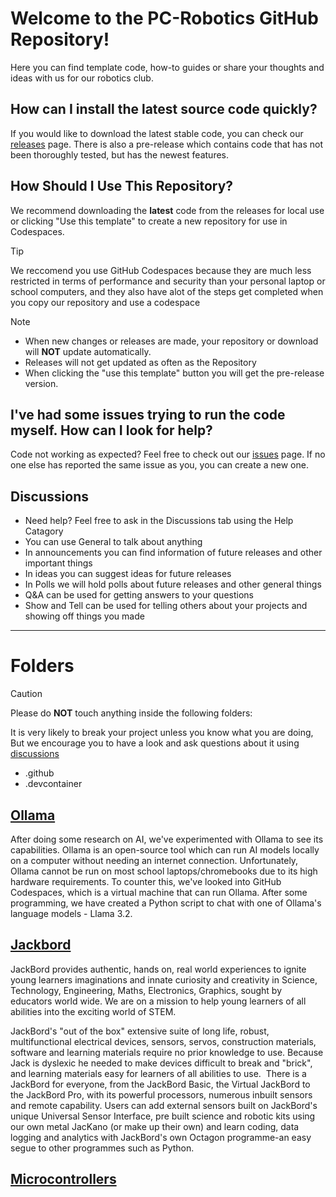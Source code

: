 # Welcome to the PC-Robotics GitHub Repository!
Here you can find template code, how-to guides or share your thoughts and ideas with us for our robotics club.

## How can I install the latest source code quickly?
If you would like to download the latest stable code, you can check our [releases](https://github.com/ArthurB26/PC-robotics/releases) page. There is also a pre-release which contains code that has not been thoroughly tested, but has the newest features.

## How Should I Use This Repository?
We recommend downloading the **latest** code from the releases for local use or clicking "Use this template" to create a new repository for use in Codespaces. 

> [!TIP]
> We reccomend you use GitHub Codespaces because they are much less restricted in terms of performance and security than your personal laptop or school computers, and they also have alot of the steps get completed when you copy our repository and use a codespace

> [!NOTE]
> - When new changes or releases are made, your repository or download will **NOT** update automatically.  
> - Releases will not get updated as often as the Repository  
> - When clicking the "use this template" button you will get the pre-release version.

## I've had some issues trying to run the code myself. How can I look for help?
Code not working as expected? Feel free to check out our [issues](https://github.com/ArthurB26/PC-robotics/issues) page. If no one else has reported the same issue as you, you can create a new one.

## Discussions

- Need help? Feel free to ask in the Discussions tab using the Help Catagory
- You can use General to talk about anything
- In announcements you can find information of future releases and other important things
- In ideas you can suggest ideas for future releases
- In Polls we will hold polls about future releases and other general things
- Q&A can be used for getting answers to your questions
- Show and Tell can be used for telling others about your projects and showing off things you made
---

# Folders
> [!CAUTION]
> Please do **NOT** touch anything inside the following folders:
> 
> It is very likely to break your project unless you know what you are doing, But we encourage you to have a look and ask questions about it using [discussions](https://github.com/ArthurB26/PC-robotics/discussions)
> - .github
> - .devcontainer

## [Ollama](https://github.com/ArthurB26/PC-robotics/tree/main/Ollama)
After doing some research on AI, we've experimented with Ollama to see its capabilities. Ollama is an open-source tool which can run AI models locally on a computer without needing an internet connection. Unfortunately, Ollama cannot be run on most school laptops/chromebooks due to its high hardware requirements. To counter this, we've looked into GitHub Codespaces, which is a virtual machine that can run Ollama. After some programming, we have created a Python script to chat with one of Ollama's language models - Llama 3.2.

## [Jackbord](https://github.com/ArthurB26/PC-robotics/tree/main/Jackbord)
JackBord provides authentic, hands on, real world experiences to ignite young learners imaginations and innate curiosity and creativity in Science, Technology, Engineering, Maths, Electronics, Graphics, sought by educators world wide. We are on a mission to help young learners of all abilities into the exciting world of STEM.
 
JackBord's "out of the box" extensive suite of long life, robust, multifunctional electrical devices, sensors, servos, construction materials, software and learning materials require no prior knowledge to use. 
Because Jack is dyslexic he needed to make devices difficult to break and "brick",  and learning materials easy for learners of all abilities to use.
​
There is a JackBord for everyone, from the JackBord Basic, the Virtual JackBord to the JackBord Pro, with its powerful processors, numerous inbuilt sensors and remote capability.
Users can add external sensors built on JackBord's unique Universal Sensor Interface, pre built science and robotic kits using our own metal JacKano (or make up their own) and learn coding, data logging and analytics with JackBord's own Octagon programme-an easy segue to other programmes such as Python. 

## [Microcontrollers](https://github.com/ArthurB26/PC-robotics/tree/main/Microcontrollers)
